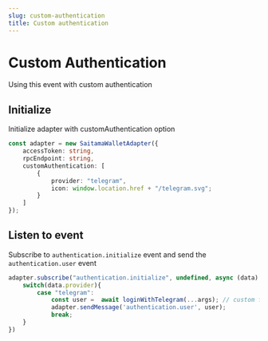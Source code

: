 ```yaml
---
slug: custom-authentication
title: Custom authentication
---
```


# Custom Authentication

Using this event with custom authentication

## Initialize

Initialize adapter with customAuthentication option

```ts
const adapter = new SaitamaWalletAdapter({
    accessToken: string,
    rpcEndpoint: string,
    customAuthentication: [
        {
            provider: "telegram",
            icon: window.location.href + "/telegram.svg";
        }
    ]
});
```

## Listen to event
Subscribe to `authentication.initialize` event and send the `authentication.user` event

```ts
adapter.subscribe("authentication.initialize", undefined, async (data) => {
    switch(data.provider){
        case "telegram":
            const user =  await loginWithTelegram(...args); // custom function
            adapter.sendMessage('authentication.user', user);
            break;
    }
})
```